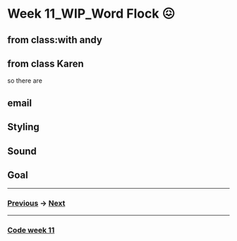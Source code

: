 # Week 11_WIP_Word Flock :confounded:

## from class:with andy 

## from class Karen
so there are 

## email

## Styling

## Sound

## Goal


-------------------------------------------------
### [Previous]() -> [Next]() 
-------------------------------------------------
### [Code week 11]() 

